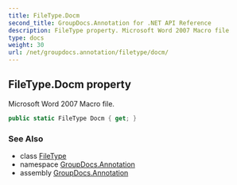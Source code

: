 ```yaml
---
title: FileType.Docm
second_title: GroupDocs.Annotation for .NET API Reference
description: FileType property. Microsoft Word 2007 Macro file
type: docs
weight: 30
url: /net/groupdocs.annotation/filetype/docm/
---
```

## FileType.Docm property

Microsoft Word 2007 Macro file.

```csharp
public static FileType Docm { get; }
```

### See Also

* class [FileType](../)
* namespace [GroupDocs.Annotation](../../filetype/)
* assembly [GroupDocs.Annotation](../../../)


